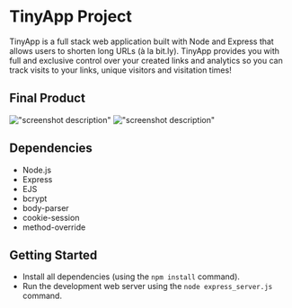 # TinyApp Project

TinyApp is a full stack web application built with Node and Express that allows users to shorten long URLs (à la bit.ly).
TinyApp provides you with full and exclusive control over your created links and analytics so you can track visits to your links, unique visitors and visitation times!

## Final Product

!["screenshot description"](#)
!["screenshot description"](#)

## Dependencies

- Node.js
- Express
- EJS
- bcrypt
- body-parser
- cookie-session
- method-override

## Getting Started

- Install all dependencies (using the `npm install` command).
- Run the development web server using the `node express_server.js` command.

